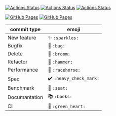 [![Actions Status](https://github.com/yuruhi/crystal_lib/workflows/verify/badge.svg)](https://github.com/yuruhi/crystal_lib/actions)
[![Actions Status](https://github.com/yuruhi/crystal_lib/workflows/linter/badge.svg)](https://github.com/yuruhi/crystal_lib/actions)
[![Actions Status](https://github.com/yuruhi/crystal_lib/workflows/benchmark/badge.svg)](https://github.com/yuruhi/crystal_lib/actions)

[![GitHub Pages](https://img.shields.io/static/v1?label=GitHub+Pages&message=+&color=brightgreen&logo=github)](https://yuruhi.github.io/crystal_lib/docs)
[![GitHub Pages](https://img.shields.io/static/v1?label=API+Document&message=+&color=brightgreen&logo=crystal)](https://yuruhi.github.io/crystal_lib/api/)

| commit type   | emoji                   |
| ------------- | ----------------------- |
| New feature   | ✨ `:sparkles:`         |
| Bugfix        | 🐛 `:bug:`              |
| Delete        | 🧹 `:broom:`            |
| Refactor      | 🔨 `:hammer:`           |
| Performance   | 🐎 `:racehorse:`        |
| Spec          | ✔️ `:heavy_check_mark:` |
| Benchmark     | 💺 `:seat:`             |
| Documantation | 📚 `:books:`            |
| CI            | 💚 `:green_heart:`      |
